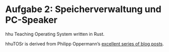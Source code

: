 # Aufgabe 2: Speicherverwaltung und PC-Speaker

hhu Teaching Operating System written in Rust.

hhuTOSr is derived from Philipp Oppermann’s [excellent series of blog posts](https://os.phil-opp.com/).
